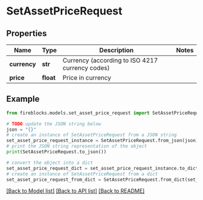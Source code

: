 # SetAssetPriceRequest


## Properties

Name | Type | Description | Notes
------------ | ------------- | ------------- | -------------
**currency** | **str** | Currency (according to ISO 4217 currency codes) | 
**price** | **float** | Price in currency | 

## Example

```python
from fireblocks.models.set_asset_price_request import SetAssetPriceRequest

# TODO update the JSON string below
json = "{}"
# create an instance of SetAssetPriceRequest from a JSON string
set_asset_price_request_instance = SetAssetPriceRequest.from_json(json)
# print the JSON string representation of the object
print(SetAssetPriceRequest.to_json())

# convert the object into a dict
set_asset_price_request_dict = set_asset_price_request_instance.to_dict()
# create an instance of SetAssetPriceRequest from a dict
set_asset_price_request_from_dict = SetAssetPriceRequest.from_dict(set_asset_price_request_dict)
```
[[Back to Model list]](../README.md#documentation-for-models) [[Back to API list]](../README.md#documentation-for-api-endpoints) [[Back to README]](../README.md)


